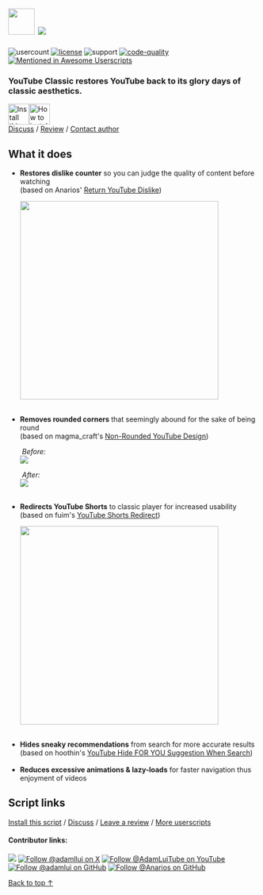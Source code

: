 <h1>
  <picture>
    <source media="(prefers-color-scheme: dark)" srcset="https://media.ytclassic.com/images/logos/youtube-classic/darkmode.png?latest">
    <img height=53 src="https://media.ytclassic.com/images/logos/youtube-classic/lightmode.png?latest">
  </picture>
  <a href="https://twitter.com/intent/tweet?text=Nostalgic%20for%20classic%20YouTube%3F%20This%20userscript%20is%20just%20the%20fix!&url=https://github.com/adamlui/userscripts/tree/master/youtube-classic&hashtags=greasemonkey,userscripts,javascript"><img src="https://img.shields.io/twitter/url/http/shields.io.svg?style=social"></a>
</h1>

![usercount](https://img.shields.io/greasyfork/dt/456132?label=Users&color=brightgreen&style=flat-square)
[![license](https://img.shields.io/badge/License-MIT-orange.svg?style=flat-square)](https://github.com/adamlui/youtube-classic/blob/main/LICENSE.md)
![support](https://img.shields.io/badge/Support-Chrome|Firefox|Edge|Safari|Opera-989898.svg?style=flat-square)
[![code-quality](https://img.shields.io/codefactor/grade/github/adamlui/youtube-classic?label=Code%20Quality&style=flat-square)](https://www.codefactor.io/repository/github/adamlui/youtube-classic)
[![Mentioned in Awesome Userscripts](https://awesome.re/badge-flat.svg)](https://github.com/awesome-scripts/awesome-userscripts#youtube)

<h3><b>YouTube Classic</b> restores YouTube back to its glory days of classic aesthetics.</h3>

<a href="https://greasyfork.org/scripts/456132"><img alt="Install this script" height=42 src="https://media.ytclassic.com/images/buttons/greasy-fork/install-button.svg?latest"></a><a href="https://greasyfork.org/help/installing-user-scripts"><img height=42 alt="How to install" title="How to install" src="https://media.ytclassic.com/images/buttons/greasy-fork/help-button.svg?latest"></a>
<br>
[Discuss](https://github.com/adamlui/youtube-classic/discussions) /
[Review](https://greasyfork.org/scripts/456132/feedback#post-discussion) /
[Contact author](https://github.com/adamlui)

<h2>What it does</h2>
<ul>
  <li><b>Restores dislike counter</b> so you can judge the quality of content before watching<br>
    (based on Anarios' <a href="https://github.com/Anarios/return-youtube-dislike">Return YouTube Dislike</a>)
    <p><img width=400px src="https://i.imgur.com/9i6S9ki.png"></li><br>
  <li><b>Removes rounded corners</b> that seemingly abound for the sake of being round<br>
    (based on magma_craft's <a href="https://userstyles.world/style/7243/css-adjustments-fixes-for-non-rounded-youtube-design">Non-Rounded YouTube Design</a>)
    <p><i>&nbsp;Before:</i><br>
      <img src="https://i.imgur.com/hMaUywR.png">
    <p><i>&nbsp;After:</i><br>
      <img src="https://i.imgur.com/LLc2xK3.png"></li><br>
  <li><b>Redirects YouTube Shorts</b> to classic player for increased usability<br>
    (based on fuim's <a href="https://greasyfork.org/scripts/439993-youtube-shorts-redirect">YouTube Shorts Redirect</a>)
    <p><img width=400 src="https://i.imgur.com/uew2gcD.png"></li><br>
  <li><b>Hides sneaky recommendations</b> from search for more accurate results<br>
    (based on hoothin's <a href="https://greasyfork.org/scripts/441189-youtube-hide-for-you-suggestion-when-search">
      YouTube Hide FOR YOU Suggestion When Search</a>)</li><br>
  <li><b>Reduces excessive animations & lazy-loads</b> for faster navigation thus enjoyment of videos</li>
</ul>

## Script links

[Install this script](https://greasyfork.org/scripts/456132) /
[Discuss](https://github.com/adamlui/youtube-classic/discussions) /
[Leave a review](https://greasyfork.org/scripts/456132/feedback#post-discussion) /
[More userscripts](https://github.com/adamlui/userscripts)

#### Contributor links:

[![](https://img.shields.io/mastodon/follow/109387703022229926?domain=https%3A%2F%2Felonsucks.org&style=social)](https://elonsucks.org/@adam?utm_source=youtube_classic&utm_content=github_shield "Follow @adam on Mastodon")
[![](https://img.shields.io/badge/Follow%20@adamllui-2.2k-blue?logo=x&style=social "Follow @adamllui on X")](https://x.com/intent/user?screen_name=adamllui)
[![](https://img.shields.io/youtube/channel/subscribers/UCgBMqK7SRL5R__3qM-YAcSg?label=Follow%20%40adamluitube&style=social "Follow @AdamLuiTube on YouTube")](https://www.youtube.com/AdamLuiTube?sub_confirmation=1)
[![](https://img.shields.io/github/followers/adamlui?label=Follow%20%40adamlui&style=social "Follow @adamlui on GitHub")](https://github.com/adamlui)
[![](https://img.shields.io/github/followers/Anarios?label=Follow%20%40Anarios&style=social "Follow @Anarios on GitHub")](https://github.com/Anarios)


<a href="#--------------">Back to top ↑</a>
